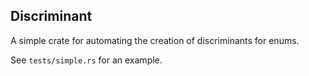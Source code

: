 ## Discriminant

A simple crate for automating the creation of discriminants for enums.

See `tests/simple.rs` for an example.